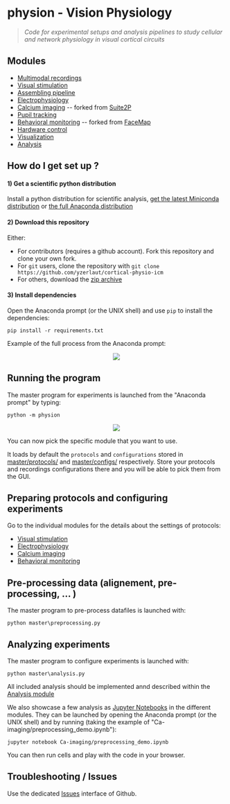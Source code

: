 # physion - Vision Physiology

> *Code for experimental setups and analysis pipelines to study cellular and network physiology in visual cortical circuits*

## Modules

- [Multimodal recordings](exp/README.md)
- [Visual stimulation](visual_stim/README.md)
- [Assembling pipeline](assembling/README.md)
- [Electrophysiology](electrophy/README.md)
- [Calcium imaging](Ca_imaging/README.md) -- forked from [Suite2P](https://github.com/MouseLand/suite2p)
- [Pupil tracking](pupil/README.md)
- [Behavioral monitoring](behavioral_monitoring/README.md) -- forked from [FaceMap](https://github.com/MouseLand/facemap)
- [Hardware control](hardware_control/README.md)
- [Visualization](dataviz/README.md)
- [Analysis](analysis/README.md)

## How do I get set up ?

#### 1) Get a scientific python distribution

Install a python distribution for scientific analysis, [get the latest Miniconda distribution](https://docs.conda.io/en/latest/miniconda.html) or [the full Anaconda distribution](https://www.anaconda.com/products/individual)

#### 2) Download this repository

Either:
- For contributors (requires a github account). Fork this repository and clone your own fork.
- For `git` users, clone the repository with `git clone https://github.com/yzerlaut/cortical-physio-icm`
- For others, download the [zip archive](https://github.com/yzerlaut/cortical-physio-icm/archive/master.zip)

#### 3) Install dependencies

Open the Anaconda prompt (or the UNIX shell) and use `pip` to install the dependencies:

```
pip install -r requirements.txt
```

Example of the full process from the Anaconda prompt:

<p align="center">
  <img src="doc/install-instructions.png"/>
</p>


## Running the program

The master program for experiments is launched from the "Anaconda prompt" by typing:
```
python -m physion
```

<p align="center">
  <img src="doc/gui-master.png"/>
</p>


You can now pick the specific module that you want to use.


It loads by default the `protocols` and `configurations` stored in [master/protocols/](master/protocols/) and [master/configs/](master/configs/) respectively. Store your protocols and recordings configurations there and you will be able to pick them from the GUI.

## Preparing protocols and configuring experiments

Go to the individual modules for the details about the settings of protocols:
- [Visual stimulation](visual_stim/README.md)
- [Electrophysiology](electrophy/README.md)
- [Calcium imaging](Ca-imaging/README.md)
- [Behavioral monitoring](behavioral_monitoring/README.md)

## Pre-processing data (alignement, pre-processing, ... )

The master program to pre-process datafiles is launched with:
```
python master\preprocessing.py
```

## Analyzing experiments

The master program to configure experiments is launched with:
```
python master\analysis.py
```

All included analysis should be implemented annd described within the [Analysis module](analysis/README.md)

We also showcase a few analysis as [Jupyter Notebooks](https://jupyter.org/) in the different modules. They can be launched by opening the Anaconda prompt (or the UNIX shell) and by running (taking the example of "Ca-imaging/preprocessing_demo.ipynb"):
```
jupyter notebook Ca-imaging/preprocessing_demo.ipynb
```
You can then run cells and play with the code in your browser.

## Troubleshooting / Issues

Use the dedicated [Issues](https://github.com/yzerlaut/cortical-physio-icm/issues) interface of Github.

